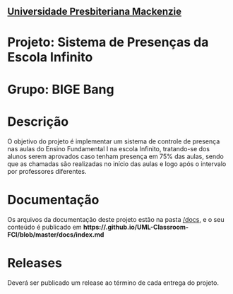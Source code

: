 <h2><a href= "https://www.mackenzie.br">Universidade Presbiteriana Mackenzie</a></h2>

# Projeto: Sistema de Presenças da Escola Infinito

# Grupo: BIGE Bang

# Descrição

O objetivo do projeto é implementar um sistema de controle de presença nas aulas do Ensino Fundamental I na escola Infinito, tratando-se dos alunos serem aprovados caso tenham presença em 75% das aulas, sendo que as chamadas são realizadas no início das aulas e logo após o intervalo por professores diferentes.

# Documentação

Os arquivos da documentação deste projeto estão na pasta [/docs](/docs), e o seu conteúdo é publicado em **https://<usuario>.github.io/UML-Classroom-FCI/blob/master/docs/index.md**


# Releases

Deverá ser publicado um release ao término de cada entrega do projeto.

